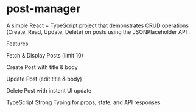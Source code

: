 # post-manager
A simple React + TypeScript project that demonstrates CRUD operations (Create, Read, Update, Delete) on posts using the JSONPlaceholder API
.

Features

Fetch & Display Posts (limit 10)

Create Post with title & body

Update Post (edit title & body)

Delete Post with instant UI update

TypeScript Strong Typing for props, state, and API responses